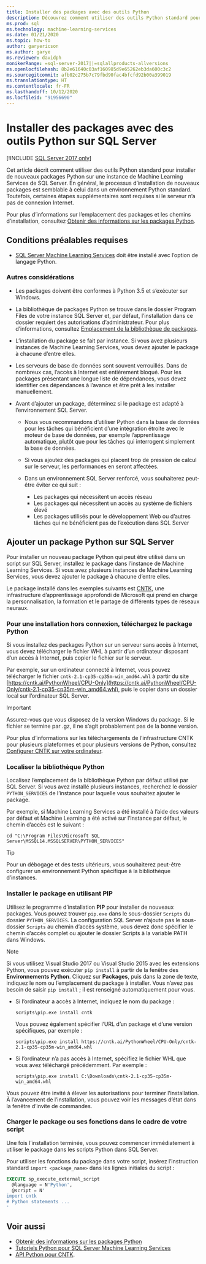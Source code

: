 ```yaml
---
title: Installer des packages avec des outils Python
description: Découvrez comment utiliser des outils Python standard pour installer de nouveaux packages Python sur une instance de Machine Learning Services de SQL Server.
ms.prod: sql
ms.technology: machine-learning-services
ms.date: 01/21/2020
ms.topic: how-to
author: garyericson
ms.author: garye
ms.reviewer: davidph
monikerRange: =sql-server-2017||=sqlallproducts-allversions
ms.openlocfilehash: 8b2e61640c03af160985d9e65262eb3da600c3c2
ms.sourcegitcommit: afb02c275b7c79fbd90fac4bfcfd92b00a399019
ms.translationtype: HT
ms.contentlocale: fr-FR
ms.lasthandoff: 10/12/2020
ms.locfileid: "91956690"
---
```

# <a name="install-packages-with-python-tools-on-sql-server"></a>Installer des packages avec des outils Python sur SQL Server
[!INCLUDE [SQL Server 2017 only](../../includes/applies-to-version/sqlserver2017-only.md)]

Cet article décrit comment utiliser des outils Python standard pour installer de nouveaux packages Python sur une instance de Machine Learning Services de SQL Server. En général, le processus d’installation de nouveaux packages est semblable à celui dans un environnement Python standard. Toutefois, certaines étapes supplémentaires sont requises si le serveur n’a pas de connexion Internet.

Pour plus d’informations sur l’emplacement des packages et les chemins d’installation, consultez [Obtenir des informations sur les packages Python](python-package-information.md).

## <a name="prerequisites"></a>Conditions préalables requises

+ [SQL Server Machine Learning Services](../install/sql-machine-learning-services-windows-install.md) doit être installé avec l’option de langage Python.

### <a name="other-considerations"></a>Autres considérations

+ Les packages doivent être conformes à Python 3.5 et s’exécuter sur Windows.

+ La bibliothèque de packages Python se trouve dans le dossier Program Files de votre instance SQL Server et, par défaut, l’installation dans ce dossier requiert des autorisations d’administrateur. Pour plus d’informations, consultez [Emplacement de la bibliothèque de packages](../package-management/python-package-information.md#default-python-library-location).

+ L’installation du package se fait par instance. Si vous avez plusieurs instances de Machine Learning Services, vous devez ajouter le package à chacune d’entre elles.

+ Les serveurs de base de données sont souvent verrouillés. Dans de nombreux cas, l’accès à Internet est entièrement bloqué. Pour les packages présentant une longue liste de dépendances, vous devez identifier ces dépendances à l’avance et être prêt à les installer manuellement.

+ Avant d’ajouter un package, déterminez si le package est adapté à l’environnement SQL Server.

  + Nous vous recommandons d’utiliser Python dans la base de données pour les tâches qui bénéficient d’une intégration étroite avec le moteur de base de données, par exemple l’apprentissage automatique, plutôt que pour les tâches qui interrogent simplement la base de données.

  + Si vous ajoutez des packages qui placent trop de pression de calcul sur le serveur, les performances en seront affectées.

  + Dans un environnement SQL Server renforcé, vous souhaiterez peut-être éviter ce qui suit :
    + Les packages qui nécessitent un accès réseau
    + Les packages qui nécessitent un accès au système de fichiers élevé
    + Les packages utilisés pour le développement Web ou d’autres tâches qui ne bénéficient pas de l’exécution dans SQL Server

## <a name="add-a-python-package-on-sql-server"></a>Ajouter un package Python sur SQL Server

Pour installer un nouveau package Python qui peut être utilisé dans un script sur SQL Server, installez le package dans l’instance de Machine Learning Services. Si vous avez plusieurs instances de Machine Learning Services, vous devez ajouter le package à chacune d’entre elles.

Le package installé dans les exemples suivants est [CNTK](/cognitive-toolkit/), une infrastructure d’apprentissage approfondi de Microsoft qui prend en charge la personnalisation, la formation et le partage de différents types de réseaux neuraux.

### <a name="for-offline-install-download-the-python-package"></a>Pour une installation hors connexion, téléchargez le package Python

Si vous installez des packages Python sur un serveur sans accès à Internet, vous devez télécharger le fichier WHL à partir d’un ordinateur disposant d’un accès à Internet, puis copier le fichier sur le serveur.

Par exemple, sur un ordinateur connecté à Internet, vous pouvez télécharger le fichier `cntk-2.1-cp35-cp35m-win_amd64.whl` à partir du site [https://cntk.ai/PythonWheel/CPU-Only](https://cntk.ai/PythonWheel/CPU-Only/cntk-2.1-cp35-cp35m-win_amd64.whl), puis le copier dans un dossier local sur l’ordinateur SQL Server.

> [!IMPORTANT]
> Assurez-vous que vous disposez de la version Windows du package. Si le fichier se termine par .gz, il ne s’agit probablement pas de la bonne version.

Pour plus d’informations sur les téléchargements de l’infrastructure CNTK pour plusieurs plateformes et pour plusieurs versions de Python, consultez [Configurer CNTK sur votre ordinateur](/cognitive-toolkit/Setup-CNTK-on-your-machine).

### <a name="locate-the-python-library"></a>Localiser la bibliothèque Python

Localisez l’emplacement de la bibliothèque Python par défaut utilisé par SQL Server. Si vous avez installé plusieurs instances, recherchez le dossier `PYTHON_SERVICES` de l’instance pour laquelle vous souhaitez ajouter le package.

Par exemple, si Machine Learning Services a été installé à l’aide des valeurs par défaut et Machine Learning a été activé sur l’instance par défaut, le chemin d’accès est le suivant :

```console
cd "C:\Program Files\Microsoft SQL Server\MSSQL14.MSSQLSERVER\PYTHON_SERVICES"
```

> [!TIP]
> Pour un débogage et des tests ultérieurs, vous souhaiterez peut-être configurer un environnement Python spécifique à la bibliothèque d’instances.

### <a name="install-the-package-using-pip"></a>Installer le package en utilisant PIP

Utilisez le programme d’installation **PIP** pour installer de nouveaux packages. Vous pouvez trouver `pip.exe` dans le sous-dossier `Scripts` du dossier `PYTHON_SERVICES`. La configuration SQL Server n’ajoute pas le sous-dossier `Scripts` au chemin d’accès système, vous devez donc spécifier le chemin d’accès complet ou ajouter le dossier Scripts à la variable PATH dans Windows.

> [!NOTE]
> Si vous utilisez Visual Studio 2017 ou Visual Studio 2015 avec les extensions Python, vous pouvez exécuter `pip install` à partir de la fenêtre des **Environnements Python**. Cliquez sur **Packages**, puis dans la zone de texte, indiquez le nom ou l’emplacement du package à installer. Vous n’avez pas besoin de saisir `pip install` ; il est renseigné automatiquement pour vous.

+ Si l’ordinateur a accès à Internet, indiquez le nom du package :

  ```console
  scripts\pip.exe install cntk
  ```
  Vous pouvez également spécifier l’URL d’un package et d’une version spécifiques, par exemple :

  ```console
  scripts\pip.exe install https://cntk.ai/PythonWheel/CPU-Only/cntk-2.1-cp35-cp35m-win_amd64.whl
  ```

+ Si l’ordinateur n’a pas accès à Internet, spécifiez le fichier WHL que vous avez téléchargé précédemment. Par exemple :

  ```console
  scripts\pip.exe install C:\Downloads\cntk-2.1-cp35-cp35m-win_amd64.whl
  ```

Vous pouvez être invité à élever les autorisations pour terminer l’installation.
À l’avancement de l’installation, vous pouvez voir les messages d’état dans la fenêtre d’invite de commandes.

### <a name="load-the-package-or-its-functions-as-part-of-your-script"></a>Charger le package ou ses fonctions dans le cadre de votre script

Une fois l’installation terminée, vous pouvez commencer immédiatement à utiliser le package dans les scripts Python dans SQL Server.

Pour utiliser les fonctions du package dans votre script, insérez l’instruction standard `import <package_name>` dans les lignes initiales du script :

```sql
EXECUTE sp_execute_external_script 
  @language = N'Python', 
  @script = N'
import cntk
# Python statements ...
'
```

## <a name="see-also"></a>Voir aussi

+ [Obtenir des informations sur les packages Python](python-package-information.md)
+ [Tutoriels Python pour SQL Server Machine Learning Services](../tutorials/python-tutorials.md)
+ [API Python pour CNTK](https://cntk.ai/pythondocs/tutorials.html).